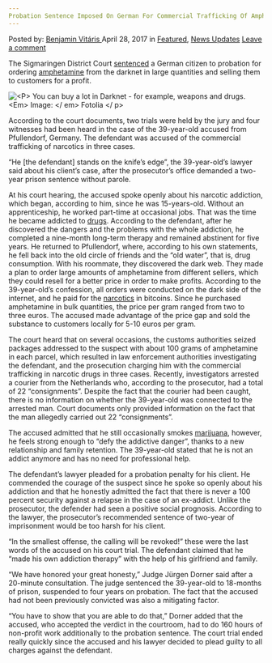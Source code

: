 ```yaml
---
Probation Sentence Imposed On German For Commercial Trafficking Of Amphetamine
---
```

<article class="post-listing post-19450 post type-post status-publish format-standard has-post-thumbnail hentry category-deepdot-news category-news-updates tag-amphetamine tag-commercial tag-german tag-imposed tag-probation tag-sentence tag-trafficking">
    <div class="post-inner">
    <p class="post-meta">
    <span>Posted by: <a href="https://www.deepdotweb.com/author/benjaminvi/" title="">Benjamin Vitáris </a></span>
    <span>April 28, 2017</span>
    <span>in <a href="https://www.deepdotweb.com/category/deepdot-news/" rel="category tag">Featured</a>, <a href="https://www.deepdotweb.com/category/news-updates/" rel="category tag">News Updates</a></span>
    <span><a href="https://www.deepdotweb.com/2017/04/28/probation-sentence-imposed-german-commercial-trafficking-amphetamine/#respond">Leave a comment</a></span>
    </p>
    <div class="clear"></div>
    <div class="entry">
    <p>The Sigmaringen District Court <a href="http://www.suedkurier.de/region/linzgau-zollern-alb/pfullendorf/Drogenbeschaffung-ueber-das-Dark-Net;art372570,9213907">sentenced</a> a German citizen to probation for ordering <a href="https://www.deepdotweb.com/2017/04/03/man-sentenced-probation-100g-amphetamine-order/">amphetamine</a> from the darknet in large quantities and selling them to customers for a profit.</p>
    <p><img class="wp-image-19459 aligncenter" src="https://www.deepdotweb.com/wp-content/uploads/2017/04/lesspgreater-you-can-buy-a-lot-in-darknet-for-example-we.jpeg" alt="&lt;P&gt; You can buy a lot in Darknet - for example, weapons and drugs.  &lt;Em&gt; Image: &lt;/ em&gt; Fotolia &lt;/ p&gt;" srcset="https://www.deepdotweb.com/wp-content/uploads/2017/04/lesspgreater-you-can-buy-a-lot-in-darknet-for-example-we.jpeg 502w, https://www.deepdotweb.com/wp-content/uploads/2017/04/lesspgreater-you-can-buy-a-lot-in-darknet-for-example-we-300x287.jpeg 300w" sizes="(max-width: 502px) 100vw, 502px" /></p>
    <p>According to the court documents, two trials were held by the jury and four witnesses had been heard in the case of the 39-year-old accused from Pfullendorf, Germany. The defendant was accused of the commercial trafficking of narcotics in three cases.</p>
    <p>&#8220;He [the defendant] stands on the knife&#8217;s edge&#8221;, the 39-year-old’s lawyer said about his client’s case, after the prosecutor&#8217;s office demanded a two-year prison sentence without parole.</p>
    <p>At his court hearing, the accused spoke openly about his narcotic addiction, which began, according to him, since he was 15-years-old. Without an apprenticeship, he worked part-time at occasional jobs. That was the time he became addicted to <a href="https://www.deepdotweb.com/tag/drugs/">drugs</a>. According to the defendant, after he discovered the dangers and the problems with the whole addiction, he completed a nine-month long-term therapy and remained abstinent for five years. He returned to Pfullendorf, where, according to his own statements, he fell back into the old circle of friends and the “old water”, that is, drug consumption. With his roommate, they discovered the dark web. They made a plan to order large amounts of amphetamine from different sellers, which they could resell for a better price in order to make profits. According to the 39-year-old’s confession, all orders were conducted on the dark side of the internet, and he paid for the <a href="https://www.deepdotweb.com/tag/narcotics/">narcotics</a> in bitcoins. Since he purchased amphetamine in bulk quantities, the price per gram ranged from two to three euros. The accused made advantage of the price gap and sold the substance to customers locally for 5-10 euros per gram.</p>
    <p>The court heard that on several occasions, the customs authorities seized packages addressed to the suspect with about 100 grams of amphetamine in each parcel, which resulted in law enforcement authorities investigating the defendant, and the prosecution charging him with the commercial trafficking in narcotic drugs in three cases. Recently, investigators arrested a courier from the Netherlands who, according to the prosecutor, had a total of 22 “consignments”. Despite the fact that the courier had been caught, there is no information on whether the 39-year-old was connected to the arrested man. Court documents only provided information on the fact that the man allegedly carried out 22 “consignments”.</p>
    <p>The accused admitted that he still occasionally smokes <a href="https://www.deepdotweb.com/2017/04/09/marijuana-trafficker-sentenced-8-years-postal-robbery/">marijuana</a>, however, he feels strong enough to “defy the addictive danger”, thanks to a new relationship and family retention. The 39-year-old stated that he is not an addict anymore and has no need for professional help.</p>
    <p>The defendant’s lawyer pleaded for a probation penalty for his client. He commended the courage of the suspect since he spoke so openly about his addiction and that he honestly admitted the fact that there is never a 100 percent security against a relapse in the case of an ex-addict. Unlike the prosecutor, the defender had seen a positive social prognosis. According to the lawyer, the prosecutor’s recommended sentence of two-year of imprisonment would be too harsh for his client.</p>
    <p>&#8220;In the smallest offense, the calling will be revoked!&#8221; these were the last words of the accused on his court trial. The defendant claimed that he “made his own addiction therapy” with the help of his girlfriend and family.</p>
    <p><a id="post-19450-_gjdgxs"></a> &#8220;We have honored your great honesty,&#8221; Judge Jürgen Dorner said after a 20-minute consultation. The judge sentenced the 39-year-old to 18-months of prison, suspended to four years on probation. The fact that the accused had not been previously convicted was also a mitigating factor.</p>
    <p>&#8220;You have to show that you are able to do that,&#8221; Dorner added that the accused, who accepted the verdict in the courtroom, had to do 160 hours of non-profit work additionally to the probation sentence. The court trial ended really quickly since the accused and his lawyer decided to plead guilty to all charges against the defendant.</p>
    </div>
    <span style="display:none"><a href="https://www.deepdotweb.com/tag/amphetamine/" rel="tag">amphetamine</a> <a href="https://www.deepdotweb.com/tag/commercial/" rel="tag">commercial</a> <a href="https://www.deepdotweb.com/tag/german/" rel="tag">german</a> <a href="https://www.deepdotweb.com/tag/imposed/" rel="tag">imposed</a> <a href="https://www.deepdotweb.com/tag/probation/" rel="tag">probation</a> <a href="https://www.deepdotweb.com/tag/sentence/" rel="tag">sentence</a> <a href="https://www.deepdotweb.com/tag/trafficking/" rel="tag">trafficking</a></span> <span style="display:none" class="updated">2017-04-28</span>
    <div style="display:none" class="vcard author" itemprop="author" itemscope itemtype="http://schema.org/Person"><strong class="fn" itemprop="name"><a href="https://www.deepdotweb.com/author/benjaminvi/" title="Posts by Benjamin Vitáris" rel="author">Benjamin Vitáris</a></strong></div>
    </div>
</article>


